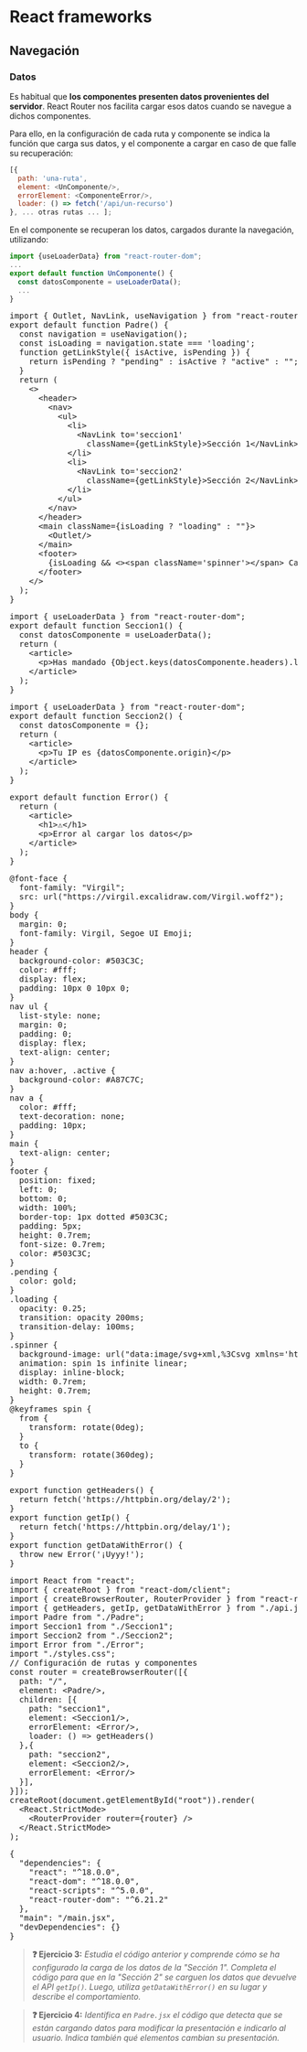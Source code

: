 # React frameworks
## Navegación
### Datos

Es habitual que **los componentes presenten datos provenientes del servidor**. React Router nos facilita cargar esos datos cuando se navegue a dichos componentes. 

Para ello, en la configuración de cada ruta y componente se indica la función que carga sus datos, y el componente a cargar en caso de que falle su recuperación:

```js
[{
  path: 'una-ruta',
  element: <UnComponente/>,
  errorElement: <ComponenteError/>,
  loader: () => fetch('/api/un-recurso')
}, ... otras rutas ... ];
```

En el componente se recuperan los datos, cargados durante la navegación, utilizando:

```js
import {useLoaderData} from "react-router-dom";
...
export default function UnComponente() {
  const datosComponente = useLoaderData();
  ...
}
```

<div class="sandpack" data-height="350px" data-width="65" data-navigator="true"><pre data-file="Padre.jsx">
import { Outlet, NavLink, useNavigation } from "react-router-dom";
export default function Padre() {
  const navigation = useNavigation();
  const isLoading = navigation.state === 'loading';
  function getLinkStyle({ isActive, isPending }) {
    return isPending ? "pending" : isActive ? "active" : "";
  }
  return (
    &lt;>
      &lt;header>
        &lt;nav>
          &lt;ul>
            &lt;li>
              &lt;NavLink to='seccion1' 
                className={getLinkStyle}>Sección 1&lt;/NavLink>
            &lt;/li>
            &lt;li>
              &lt;NavLink to='seccion2' 
                className={getLinkStyle}>Sección 2&lt;/NavLink>
            &lt;/li>
          &lt;/ul>
        &lt;/nav>
      &lt;/header>
      &lt;main className={isLoading ? "loading" : ""}>
        &lt;Outlet/>
      &lt;/main>
      &lt;footer>
        {isLoading && &lt;>&lt;span className='spinner'>&lt;/span> Cargando datos ...&lt;/>}
      &lt;/footer>
    &lt;/>
  );
}
</pre><pre data-file="Seccion1.jsx" data-hidden="true">
import { useLoaderData } from "react-router-dom";
export default function Seccion1() {
  const datosComponente = useLoaderData();
  return (
    &lt;article>
      &lt;p>Has mandado {Object.keys(datosComponente.headers).length} cabeceras&lt;/p>
    &lt;/article>
  );
}
</pre><pre data-file="Seccion2.jsx">
import { useLoaderData } from "react-router-dom";
export default function Seccion2() {
  const datosComponente = {};
  return (
    &lt;article>
      &lt;p>Tu IP es {datosComponente.origin}&lt;/p>
    &lt;/article>
  );
}
</pre><pre data-file="Error.jsx">
export default function Error() {
  return (
    &lt;article>
      &lt;h1>⚠️&lt;/h1>
      &lt;p>Error al cargar los datos&lt;/p>
    &lt;/article>
  );
}
</pre><pre data-file="styles.css" data-hidden="true">
@font-face {
  font-family: "Virgil";
  src: url("https://virgil.excalidraw.com/Virgil.woff2");
}
body {
  margin: 0;
  font-family: Virgil, Segoe UI Emoji;
}
header {
  background-color: #503C3C;
  color: #fff;
  display: flex;
  padding: 10px 0 10px 0;
}
nav ul {
  list-style: none;
  margin: 0;
  padding: 0;
  display: flex;
  text-align: center;
}
nav a:hover, .active {
  background-color: #A87C7C;
}
nav a {
  color: #fff;
  text-decoration: none;
  padding: 10px;
}
main {
  text-align: center;
}
footer {
  position: fixed;
  left: 0;
  bottom: 0;
  width: 100%;
  border-top: 1px dotted #503C3C;
  padding: 5px;
  height: 0.7rem;
  font-size: 0.7rem;
  color: #503C3C;
}
.pending {
  color: gold;
}
.loading {
  opacity: 0.25;
  transition: opacity 200ms;
  transition-delay: 100ms;
}
.spinner {
  background-image: url("data:image/svg+xml,%3Csvg xmlns='http://www.w3.org/2000/svg' fill='none' viewBox='0 0 24 24'%3E%3Cpath stroke='black' strokeLinecap='round' strokeLinejoin='round' strokeWidth='2' d='M20 4v5h-.582m0 0a8.001 8.001 0 00-15.356 2m15.356-2H15M4 20v-5h.581m0 0a8.003 8.003 0 0015.357-2M4.581 15H9' /%3E%3C/svg%3E");
  animation: spin 1s infinite linear;
  display: inline-block;
  width: 0.7rem;
  height: 0.7rem;
}
@keyframes spin {
  from {
    transform: rotate(0deg);
  }
  to {
    transform: rotate(360deg);
  }
}
</pre><pre data-file="api.js">
export function getHeaders() {
  return fetch('https://httpbin.org/delay/2');
}
export function getIp() {
  return fetch('https://httpbin.org/delay/1');
}
export function getDataWithError() {
  throw new Error('¡Uyyy!');
}
</pre><pre data-file="main.jsx" data-active="true">
import React from "react";
import { createRoot } from "react-dom/client";
import { createBrowserRouter, RouterProvider } from "react-router-dom";
import { getHeaders, getIp, getDataWithError } from "./api.js";
import Padre from "./Padre";
import Seccion1 from "./Seccion1";
import Seccion2 from "./Seccion2";
import Error from "./Error";
import "./styles.css";
// Configuración de rutas y componentes
const router = createBrowserRouter([{
  path: "/",
  element: &lt;Padre/>,
  children: [{
    path: "seccion1",
    element: &lt;Seccion1/>,
    errorElement: &lt;Error/>,
    loader: () => getHeaders()
  },{
    path: "seccion2",
    element: &lt;Seccion2/>,
    errorElement: &lt;Error/>
  }],
}]);
createRoot(document.getElementById("root")).render(
  &lt;React.StrictMode>
    &lt;RouterProvider router={router} />
  &lt;/React.StrictMode>
);
</pre><pre data-file="package.json" data-hidden="true">
{
  "dependencies": {
    "react": "^18.0.0",
    "react-dom": "^18.0.0",
    "react-scripts": "^5.0.0",
    "react-router-dom": "^6.21.2"
  },
  "main": "/main.jsx",
  "devDependencies": {}
}
</pre></div>

> **❓ Ejercicio 3:** _Estudia el código anterior y comprende cómo se ha configurado la carga de los datos de la "Sección 1". Completa el código para que en la "Sección 2" se carguen los datos que devuelve el API `getIp()`. Luego, utiliza `getDataWithError()` en su lugar y describe el comportamiento._

> **❓ Ejercicio 4:** _Identifica en `Padre.jsx` el código que detecta que se están cargando datos para modificar la presentación e indicarlo al usuario. Indica también qué elementos cambian su presentación._